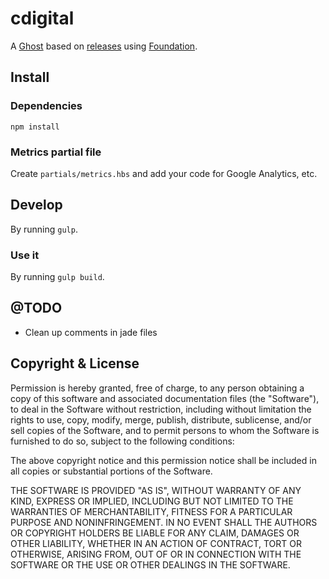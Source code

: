 # cdigital

A [Ghost](http://github.com/tryghost/ghost/) based on [releases](https://github.com/TryGhost/Casper/releases) using [Foundation](http://foundation.zurb.com/).

## Install

### Dependencies

`npm install`

### Metrics partial file

Create `partials/metrics.hbs` and add your code for  Google Analytics, etc.

## Develop

By running `gulp`.

### Use it

By running `gulp build`.

## @TODO

- Clean up comments in jade files

## Copyright & License

Permission is hereby granted, free of charge, to any person obtaining a copy of this software and associated documentation files (the "Software"), to deal in the Software without restriction, including without limitation the rights to use, copy, modify, merge, publish, distribute, sublicense, and/or sell copies of the Software, and to permit persons to whom the Software is furnished to do so, subject to the following conditions:

The above copyright notice and this permission notice shall be included in all copies or substantial portions of the Software.

THE SOFTWARE IS PROVIDED "AS IS", WITHOUT WARRANTY OF ANY KIND, EXPRESS OR IMPLIED, INCLUDING BUT NOT LIMITED TO THE WARRANTIES OF MERCHANTABILITY, FITNESS FOR A PARTICULAR PURPOSE AND
NONINFRINGEMENT. IN NO EVENT SHALL THE AUTHORS OR COPYRIGHT HOLDERS BE LIABLE FOR ANY CLAIM, DAMAGES OR OTHER LIABILITY, WHETHER IN AN ACTION OF CONTRACT, TORT OR OTHERWISE, ARISING FROM, OUT OF OR IN CONNECTION WITH THE SOFTWARE OR THE USE OR OTHER DEALINGS IN THE SOFTWARE.
